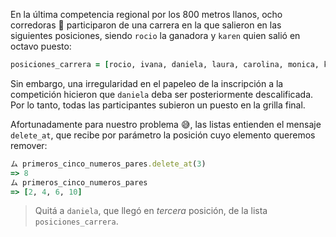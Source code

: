 En la última competencia regional por los 800 metros llanos, ocho corredoras :raising_hand: participaron de una carrera en la que salieron en las siguientes posiciones, siendo `rocio` la ganadora y `karen` quien salió en octavo puesto:

```ruby
posiciones_carrera = [rocio, ivana, daniela, laura, carolina, monica, karen, nadia]`
```

Sin embargo, una irregularidad en el papeleo de la inscripción a la competición hicieron que `daniela` deba ser posteriormente descalificada. Por lo tanto, todas las participantes subieron un puesto en la grilla final.

Afortunadamente para nuestro problema :sweat_smile:, las listas entienden el mensaje `delete_at`, que recibe por parámetro la posición cuyo elemento queremos remover:

```ruby
ム primeros_cinco_numeros_pares.delete_at(3)
=> 8
ム primeros_cinco_numeros_pares
=> [2, 4, 6, 10]
```

> Quitá a `daniela`, que llegó en *tercera* posición, de la lista `posiciones_carrera`.
